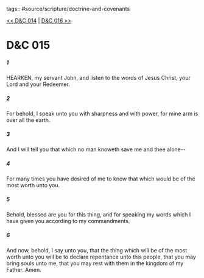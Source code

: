 tags:: #source/scripture/doctrine-and-covenants

[<< D&C 014](source/scripture/doctrine-and-covenants/D&C_014.md) | [D&C 016 >>](source/scripture/doctrine-and-covenants/D&C_016.md)

# D&C 015

##### 1

HEARKEN, my servant John, and listen to the words of Jesus Christ, your Lord and your Redeemer.

##### 2

For behold, I speak unto you with sharpness and with power, for mine arm is over all the earth.

##### 3

And I will tell you that which no man knoweth save me and thee alone--

##### 4

For many times you have desired of me to know that which would be of the most worth unto you.

##### 5

Behold, blessed are you for this thing, and for speaking my words which I have given you according to my commandments.

##### 6

And now, behold, I say unto you, that the thing which will be of the most worth unto you will be to declare repentance unto this people, that you may bring souls unto me, that you may rest with them in the kingdom of my Father. Amen.
